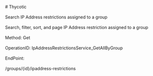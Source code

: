 <br>#     Thycotic</br>
<br>Search IP Address restrictions assigned to a group</br>
<br>Search, filter, sort, and page IP Address restriction assigned to a group</br>
<br>Method: Get</br>
<br>OperationID: IpAddressRestrictionsService_GetAllByGroup</br>
<br>EndPoint:</br>
<br>/groups/{id}/ipaddress-restrictions</br>

